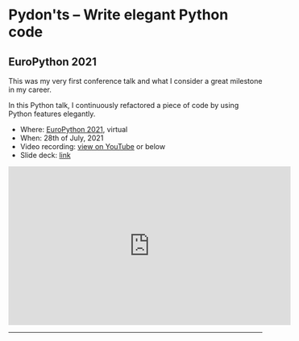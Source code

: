 # Pydon'ts – Write elegant Python code

## EuroPython 2021

This was my very first conference talk and what I consider a great milestone in my career.

In this Python talk, I continuously refactored a piece of code by using Python features elegantly.

 - Where: [EuroPython 2021](https://ep2021.europython.eu/talks/Bz5dtEe-pydonts/), virtual
 - When: 28th of July, 2021
 - Video recording: [view on YouTube](https://youtu.be/Vjq89-spPOk) or below
 - Slide deck: [link](https://github.com/mathspp/talks/blob/main/20210728_europython_pydonts/slide_deck.pdf)

<div style="text-align:center">
<iframe width="560" height="315" src="https://www.youtube.com/embed/Vjq89-spPOk?start=54" title="YouTube video player" frameborder="0" allow="accelerometer; autoplay; clipboard-write; encrypted-media; gyroscope; picture-in-picture; web-share" allowfullscreen></iframe>
</div>

---
